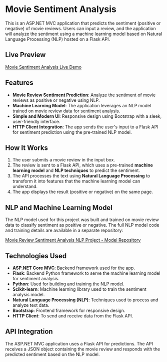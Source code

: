 # Movie Sentiment Analysis

This is an ASP.NET MVC application that predicts the sentiment (positive or negative) of movie reviews. Users can input a review, and the application will analyze the sentiment using a machine learning model based on Natural Language Processing (NLP) hosted on a Flask API.

## Live Preview

[Movie Sentiment Analysis Live Demo](https://movie-sentiment-analysis.runasp.net/)

## Features

- **Movie Review Sentiment Prediction**: Analyze the sentiment of movie reviews as positive or negative using NLP.
- **Machine Learning Model**: The application leverages an NLP model trained on movie review data for sentiment analysis.
- **Simple and Modern UI**: Responsive design using Bootstrap with a sleek, user-friendly interface.
- **HTTP Client Integration**: The app sends the user's input to a Flask API for sentiment prediction using the pre-trained NLP model.

## How It Works

1. The user submits a movie review in the input box.
2. The review is sent to a Flask API, which uses a pre-trained **machine learning model** and **NLP techniques** to predict the sentiment.
3. The API processes the text using **Natural Language Processing** to transform it into features that the machine learning model can understand.
4. The app displays the result (positive or negative) on the same page.

## NLP and Machine Learning Model

The NLP model used for this project was built and trained on movie review data to classify sentiment as positive or negative. The full NLP model code and training details are available in a separate repository:

[Movie Review Sentiment Analysis NLP Project - Model Repository](https://github.com/fares7elsadek/Movie-review-sentiment-analysis-NLP-Project-)

## Technologies Used

- **ASP.NET Core MVC**: Backend framework used for the app.
- **Flask**: Backend Python framework to serve the machine learning model for sentiment analysis.
- **Python**: Used for building and training the NLP model.
- **Scikit-learn**: Machine learning library used to train the sentiment analysis model.
- **Natural Language Processing (NLP)**: Techniques used to process and analyze text data.
- **Bootstrap**: Frontend framework for responsive design.
- **HTTP Client**: To send and receive data from the Flask API.

## API Integration

The ASP.NET MVC application uses a Flask API for predictions. The API receives a JSON object containing the movie review and responds with the predicted sentiment based on the NLP model.
